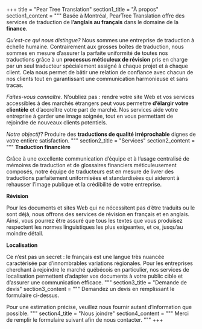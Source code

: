 +++
title = "Pear Tree Translation"
section1_title = "À propos"
section1_content = """
Basée à Montréal, PearTree Translation offre des services de traduction de **l’anglais au français** dans le domaine de la **finance**.

*Qu’est-ce qui nous distingue?* Nous sommes une entreprise de traduction à échelle humaine. Contrairement aux grosses boîtes de traduction,
nous sommes en mesure d’assurer la parfaite uniformité de toutes nos traductions grâce à un **processus méticuleux de révision** pris en charge par un seul traducteur spécialement assigné à chaque projet et à chaque client. Cela nous permet de bâtir une relation de confiance avec chacun de nos clients tout en garantissant une communication harmonieuse et sans tracas.

*Faites-vous connaître.* N’oubliez pas : rendre votre site Web et vos services accessibles à des marchés étrangers peut vous permettre **d’élargir votre clientèle** et d’accroître votre part de marché. Nos services aide votre entreprise à garder une image soignée, tout en vous permettant de rejoindre de nouveaux clients potentiels.

*Notre objectif?* Produire des **traductions de qualité irréprochable** dignes de votre entière satisfaction.
"""
section2_title = "Services"
section2_content = """
**Traduction financière**

Grâce à une excellente communication d’équipe et à l’usage centralisé  de mémoires de traduction et de glossaires financiers méticuleusement composés, notre équipe de traducteurs est en mesure de livrer des traductions parfaitement uniformisées et standardisées qui aideront à rehausser l’image publique et la crédibilité de votre entreprise.

**Révision**

Pour les documents et sites Web qui ne nécessitent pas d’être traduits ou le sont déjà, nous offrons des services de révision en français et en anglais. Ainsi, vous pourrez être assuré que tous les textes que vous produisez respectent les normes linguistiques les plus exigeantes, et ce, jusqu’au moindre détail.

**Localisation**

Ce n’est pas un secret : le français est une langue très nuancée caractérisée par d’innombrables variations régionales. Pour les entreprises cherchant à rejoindre le marché québécois en particulier, nos services de localisation permettent d’adapter vos documents à votre public cible et d’assurer une communication efficace.
"""
section3_title = "Demande de devis"
section3_content = """
Demandez un devis en remplissant le formulaire ci-dessus.

Pour une estimation précise, veuillez nous fournir autant d’information que possible.
"""
section4_title = "Nous joindre"
section4_content = """
Merci de remplir le formulaire suivant afin de nous contacter.
"""
+++

